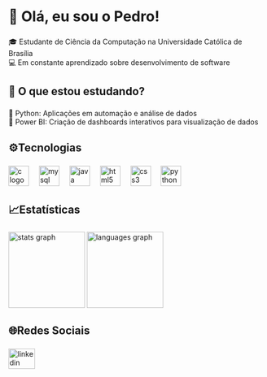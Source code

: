 <h1 align="left">👋 Olá, eu sou o Pedro!</h1>

###

<p align="left">🎓 Estudante de Ciência da Computação na Universidade Católica de Brasília  <br>💻 Em constante aprendizado sobre desenvolvimento de software </p>

###

<h2 align="left">🚀 O que estou estudando?</h2>

###

<p align="left">🔹 Python: Aplicações em automação e análise de dados  <br>🔹 Power BI: Criação de dashboards interativos para visualização de dados</p>

###

<h2 align="left">⚙️Tecnologias</h2>

###

<div align="left">
  <img src="https://cdn.jsdelivr.net/gh/devicons/devicon/icons/c/c-original.svg" height="40" alt="c logo"  />
  <img width="12" />
  <img src="https://cdn.jsdelivr.net/gh/devicons/devicon/icons/mysql/mysql-original.svg" height="40" alt="mysql logo"  />
  <img width="12" />
  <img src="https://cdn.jsdelivr.net/gh/devicons/devicon/icons/java/java-original.svg" height="40" alt="java logo"  />
  <img width="12" />
  <img src="https://cdn.jsdelivr.net/gh/devicons/devicon/icons/html5/html5-original.svg" height="40" alt="html5 logo"  />
  <img width="12" />
  <img src="https://cdn.jsdelivr.net/gh/devicons/devicon/icons/css3/css3-original.svg" height="40" alt="css3 logo"  />
  <img width="12" />
  <img src="https://cdn.jsdelivr.net/gh/devicons/devicon/icons/python/python-original.svg" height="40" alt="python logo"  />
</div>

###

<h2 align="left">📈Estatísticas</h2>

###

<div align="left">
  <img src="https://github-readme-stats.vercel.app/api?username=pedrolodonio&hide_title=false&hide_rank=true&show_icons=true&include_all_commits=true&count_private=true&disable_animations=false&theme=synthwave&locale=en&hide_border=true&order=1" height="150" alt="stats graph"  />
  <img src="https://github-readme-stats.vercel.app/api/top-langs?username=pedrolodonio&locale=en&hide_title=true&layout=compact&card_width=320&langs_count=5&theme=synthwave&hide_border=true&order=2" height="150" alt="languages graph"  />
</div>

###

<h2 align="left">🌐Redes Sociais</h2>

###

<div align="left">
  <a href="https://www.linkedin.com/in/pedrolodonio/" target="_blank">
    <img src="https://raw.githubusercontent.com/maurodesouza/profile-readme-generator/master/src/assets/icons/social/linkedin/default.svg" width="52" height="40" alt="linkedin logo"  />
  </a>
</div>

###
